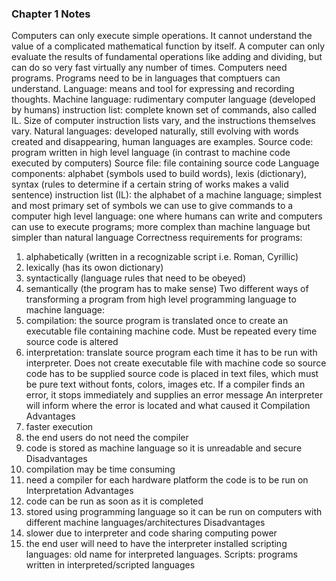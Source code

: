 ### Chapter 1 Notes
Computers can only execute simple operations. It cannot understand the value of a complicated mathematical function by itself. A computer can only evaluate the results of fundamental operations like adding and dividing, but can do so very fast virtually any number of times. 
Computers need programs. 
Programs need to be in languages that comptuers can understand.
Language: means and tool for expressing and recording thoughts. 
Machine language: rudimentary computer language (developed by humans)
instruction list: complete known set of commands, also called IL. Size of computer instruction lists vary, and the instructions themselves vary.
Natural languages: developed naturally, still evolving with words created and disappearing, human languages are examples.
Source code: program written in high level language (in contrast to machine code executed by computers)
Source file: file containing source code
Language components: alphabet (symbols used to build words), lexis (dictionary), syntax (rules to determine if a certain string of works makes a valid sentence)
instruction list (IL): the alphabet of a machine language; simplest and most primary set of symbols we can use to give commands to a computer
high level language: one where humans can write and computers can use to execute programs; more complex than machine language but simpler than natural language
Correctness requirements for programs:
1. alphabetically (written in a recognizable script i.e. Roman, Cyrillic)
2. lexically (has its owon dictionary)
3. syntactically (language rules that need to be obeyed)
4. semantically (the program has to make sense)
Two different ways of transforming a program from high level programming language to machine language:
1. compilation: the source program is translated once to create an executable file containing machine code. Must be repeated every time source code is altered
2. interpretation: translate source program each time it has to be run with interpreter. Does not create executable file with machine code so source code has to be supplied
source code is placed in text files, which must be pure text without fonts, colors, images etc.
If a compiler finds an error, it stops immediately and supplies an error message
An interpreter will inform where the error is located and what caused it
Compilation
Advantages
1. faster execution
2. the end users do not need the compiler
3. code is stored as machine language so it is unreadable and secure
Disadvantages
1. compilation may be time consuming
2. need a compiler for each hardware platform the code is to be run on
Interpretation
Advantages
1. code can be run as soon as it is completed
2. stored using programming language so it can be run on computers with different machine languages/architectures
Disadvantages
1. slower due to interpreter and code sharing computing power
2. the end user will need to have the interpreter installed
scripting languages: old name for interpreted languages. Scripts: programs written in interpreted/scripted languages
